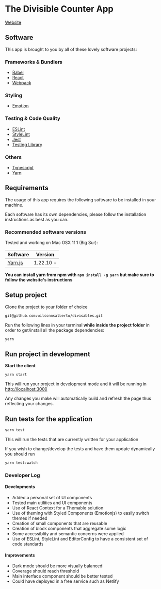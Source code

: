 # The Divisible Counter App

[Website](https://)

## Software

This app is brought to you by all of these lovely software projects:

### Frameworks & Bundlers

- [Babel](https://babeljs.io/)
- [React](https://facebook.github.io/react/)
- [Webpack](https://webpack.github.io/)

### Styling

- [Emotion](https://emotion.sh)

### Testing & Code Quality

- [ESLint](https://eslint.org/)
- [StyleLint](https://stylelint.io/)
- [Jest](https://jestjs.io/)
- [Testing Library](https://testing-library.com/)

### Others

- [Typescript](https://www.typescriptlang.org/)
- [Yarn](https://yarnpkg.com)

## Requirements

The usage of this app requires the following software to be installed in your machine.

Each software has its own dependencies, please follow the installation instructions as best as you
can.

### Recommended software versions

Tested and working on Mac OSX 11.1 (Big Sur):

| Software                        | Version  |
| ------------------------------- | -------- |
| [Yarn.js](https://yarnpkg.com/) | 1.22.10 + |

**You can install yarn from npm with `npm install -g yarn` but make sure to follow the website's
instructions**

## Setup project

Clone the project to your folder of choice

```bash
git@github.com:wilsonmsalberto/divisables.git
```

Run the following lines in your terminal **while inside the project folder** in order to get/install
all the package dependencies:

```bash
yarn
```

## Run project in development

**Start the client**

```bash
yarn start
```

This will run your project in development mode and it will be running in
[http://localhost:3000](http://localhost:3000)

Any changes you make will automatically build and refresh the page thus reflecting your changes.

## Run tests for the application

```bash
yarn test
```

This will run the tests that are currently written for your application

If you wish to change/develop the tests and have them update dynamically you should run

```bash
yarn test:watch
```

### Developer Log

#### Developments

- Added a personal set of UI components
- Tested main utilities and UI components
- Use of React Context for a Themable solution
- Use of theming with Styled Components (Emotionjs) to easily switch themes if needed
- Creation of small components that are reusable
- Creation of block components that aggregate some logic
- Some accessiblity and semantic concerns were applied
- Use of ESLint, StyleLint and EditorConfig to have a consistent set of code standards

#### Improvements

- Dark mode should be more visually balanced
- Coverage should reach threshold
- Main interface component should be better tested
- Could have deployed in a free service such as Netlify
